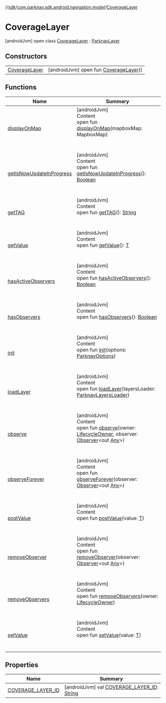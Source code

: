 //[sdk](../../../index.md)/[com.parknav.sdk.android.navigation.model](../index.md)/[CoverageLayer](index.md)



# CoverageLayer  
 [androidJvm] open class [CoverageLayer](index.md) : [ParknavLayer](../-parknav-layer/index.md)   


## Constructors  
  
| | |
|---|---|
| <a name="com.parknav.sdk.android.navigation.model/CoverageLayer/CoverageLayer/#/PointingToDeclaration/"></a>[CoverageLayer](-coverage-layer.md)| <a name="com.parknav.sdk.android.navigation.model/CoverageLayer/CoverageLayer/#/PointingToDeclaration/"></a> [androidJvm] open fun [CoverageLayer](-coverage-layer.md)()   <br>|


## Functions  
  
|  Name |  Summary | 
|---|---|
| <a name="com.parknav.sdk.android.navigation.model/ParknavLayer/displayOnMap/#com.mapbox.mapboxsdk.maps.MapboxMap/PointingToDeclaration/"></a>[displayOnMap](../-parknav-layer/display-on-map.md)| <a name="com.parknav.sdk.android.navigation.model/ParknavLayer/displayOnMap/#com.mapbox.mapboxsdk.maps.MapboxMap/PointingToDeclaration/"></a>[androidJvm]  <br>Content  <br>open fun [displayOnMap](../-parknav-layer/display-on-map.md)(mapboxMap: MapboxMap)  <br><br><br>|
| <a name="com.parknav.sdk.android.navigation.model/CoverageLayer/getIsNowUpdateInProgress/#/PointingToDeclaration/"></a>[getIsNowUpdateInProgress](get-is-now-update-in-progress.md)| <a name="com.parknav.sdk.android.navigation.model/CoverageLayer/getIsNowUpdateInProgress/#/PointingToDeclaration/"></a>[androidJvm]  <br>Content  <br>open fun [getIsNowUpdateInProgress](get-is-now-update-in-progress.md)(): [Boolean](https://kotlinlang.org/api/latest/jvm/stdlib/kotlin/-boolean/index.html)  <br><br><br>|
| <a name="com.parknav.sdk.android.navigation.model/CoverageLayer/getTAG/#/PointingToDeclaration/"></a>[getTAG](get-t-a-g.md)| <a name="com.parknav.sdk.android.navigation.model/CoverageLayer/getTAG/#/PointingToDeclaration/"></a>[androidJvm]  <br>Content  <br>open fun [getTAG](get-t-a-g.md)(): [String](https://developer.android.com/reference/kotlin/java/lang/String.html)  <br><br><br>|
| <a name="androidx.lifecycle/LiveData/getValue/#/PointingToDeclaration/"></a>[getValue](../-garages-layer/index.md#685674515%2FFunctions%2F462465411)| <a name="androidx.lifecycle/LiveData/getValue/#/PointingToDeclaration/"></a>[androidJvm]  <br>Content  <br>open fun [getValue](../-garages-layer/index.md#685674515%2FFunctions%2F462465411)(): [T](https://developer.android.com/reference/kotlin/androidx/lifecycle/ViewModel.html#settagifabsent)  <br><br><br>|
| <a name="androidx.lifecycle/LiveData/hasActiveObservers/#/PointingToDeclaration/"></a>[hasActiveObservers](../-garages-layer/index.md#-1328333103%2FFunctions%2F462465411)| <a name="androidx.lifecycle/LiveData/hasActiveObservers/#/PointingToDeclaration/"></a>[androidJvm]  <br>Content  <br>open fun [hasActiveObservers](../-garages-layer/index.md#-1328333103%2FFunctions%2F462465411)(): [Boolean](https://kotlinlang.org/api/latest/jvm/stdlib/kotlin/-boolean/index.html)  <br><br><br>|
| <a name="androidx.lifecycle/LiveData/hasObservers/#/PointingToDeclaration/"></a>[hasObservers](../-garages-layer/index.md#-1046544021%2FFunctions%2F462465411)| <a name="androidx.lifecycle/LiveData/hasObservers/#/PointingToDeclaration/"></a>[androidJvm]  <br>Content  <br>open fun [hasObservers](../-garages-layer/index.md#-1046544021%2FFunctions%2F462465411)(): [Boolean](https://kotlinlang.org/api/latest/jvm/stdlib/kotlin/-boolean/index.html)  <br><br><br>|
| <a name="com.parknav.sdk.android.navigation.model/ParknavLayer/init/#com.parknav.sdk.android.navigation.util.ParknavOptions/PointingToDeclaration/"></a>[init](../-parknav-layer/init.md)| <a name="com.parknav.sdk.android.navigation.model/ParknavLayer/init/#com.parknav.sdk.android.navigation.util.ParknavOptions/PointingToDeclaration/"></a>[androidJvm]  <br>Content  <br>open fun [init](../-parknav-layer/init.md)(options: [ParknavOptions](../../com.parknav.sdk.android.navigation.util/-parknav-options/index.md))  <br><br><br>|
| <a name="com.parknav.sdk.android.navigation.model/CoverageLayer/loadLayer/#com.parknav.sdk.android.navigation.ParknavLayersLoader/PointingToDeclaration/"></a>[loadLayer](load-layer.md)| <a name="com.parknav.sdk.android.navigation.model/CoverageLayer/loadLayer/#com.parknav.sdk.android.navigation.ParknavLayersLoader/PointingToDeclaration/"></a>[androidJvm]  <br>Content  <br>open fun [loadLayer](load-layer.md)(layersLoader: [ParknavLayersLoader](../../com.parknav.sdk.android.navigation/-parknav-layers-loader/index.md))  <br><br><br>|
| <a name="androidx.lifecycle/LiveData/observe/#androidx.lifecycle.LifecycleOwner#androidx.lifecycle.Observer<? super T>/PointingToDeclaration/"></a>[observe](../-garages-layer/index.md#605171762%2FFunctions%2F462465411)| <a name="androidx.lifecycle/LiveData/observe/#androidx.lifecycle.LifecycleOwner#androidx.lifecycle.Observer<? super T>/PointingToDeclaration/"></a>[androidJvm]  <br>Content  <br>open fun [observe](../-garages-layer/index.md#605171762%2FFunctions%2F462465411)(owner: [LifecycleOwner](https://developer.android.com/reference/kotlin/androidx/lifecycle/LifecycleOwner.html), observer: [Observer](https://developer.android.com/reference/kotlin/androidx/lifecycle/Observer.html)<out [Any](https://kotlinlang.org/api/latest/jvm/stdlib/kotlin/-any/index.html)>)  <br><br><br>|
| <a name="androidx.lifecycle/LiveData/observeForever/#androidx.lifecycle.Observer<? super T>/PointingToDeclaration/"></a>[observeForever](../-garages-layer/index.md#1565866902%2FFunctions%2F462465411)| <a name="androidx.lifecycle/LiveData/observeForever/#androidx.lifecycle.Observer<? super T>/PointingToDeclaration/"></a>[androidJvm]  <br>Content  <br>open fun [observeForever](../-garages-layer/index.md#1565866902%2FFunctions%2F462465411)(observer: [Observer](https://developer.android.com/reference/kotlin/androidx/lifecycle/Observer.html)<out [Any](https://kotlinlang.org/api/latest/jvm/stdlib/kotlin/-any/index.html)>)  <br><br><br>|
| <a name="androidx.lifecycle/MutableLiveData/postValue/#T/PointingToDeclaration/"></a>[postValue](../-garages-layer/index.md#2027949669%2FFunctions%2F462465411)| <a name="androidx.lifecycle/MutableLiveData/postValue/#T/PointingToDeclaration/"></a>[androidJvm]  <br>Content  <br>open fun [postValue](../-garages-layer/index.md#2027949669%2FFunctions%2F462465411)(value: [T](https://developer.android.com/reference/kotlin/androidx/lifecycle/ViewModel.html#settagifabsent))  <br><br><br>|
| <a name="androidx.lifecycle/LiveData/removeObserver/#androidx.lifecycle.Observer<? super T>/PointingToDeclaration/"></a>[removeObserver](../-garages-layer/index.md#484537063%2FFunctions%2F462465411)| <a name="androidx.lifecycle/LiveData/removeObserver/#androidx.lifecycle.Observer<? super T>/PointingToDeclaration/"></a>[androidJvm]  <br>Content  <br>open fun [removeObserver](../-garages-layer/index.md#484537063%2FFunctions%2F462465411)(observer: [Observer](https://developer.android.com/reference/kotlin/androidx/lifecycle/Observer.html)<out [Any](https://kotlinlang.org/api/latest/jvm/stdlib/kotlin/-any/index.html)>)  <br><br><br>|
| <a name="androidx.lifecycle/LiveData/removeObservers/#androidx.lifecycle.LifecycleOwner/PointingToDeclaration/"></a>[removeObservers](../-garages-layer/index.md#1487287389%2FFunctions%2F462465411)| <a name="androidx.lifecycle/LiveData/removeObservers/#androidx.lifecycle.LifecycleOwner/PointingToDeclaration/"></a>[androidJvm]  <br>Content  <br>open fun [removeObservers](../-garages-layer/index.md#1487287389%2FFunctions%2F462465411)(owner: [LifecycleOwner](https://developer.android.com/reference/kotlin/androidx/lifecycle/LifecycleOwner.html))  <br><br><br>|
| <a name="androidx.lifecycle/MutableLiveData/setValue/#T/PointingToDeclaration/"></a>[setValue](../-garages-layer/index.md#-1473784259%2FFunctions%2F462465411)| <a name="androidx.lifecycle/MutableLiveData/setValue/#T/PointingToDeclaration/"></a>[androidJvm]  <br>Content  <br>open fun [setValue](../-garages-layer/index.md#-1473784259%2FFunctions%2F462465411)(value: [T](https://developer.android.com/reference/kotlin/androidx/lifecycle/ViewModel.html#settagifabsent))  <br><br><br>|


## Properties  
  
|  Name |  Summary | 
|---|---|
| <a name="com.parknav.sdk.android.navigation.model/CoverageLayer/COVERAGE_LAYER_ID/#/PointingToDeclaration/"></a>[COVERAGE_LAYER_ID](-c-o-v-e-r-a-g-e_-l-a-y-e-r_-i-d.md)| <a name="com.parknav.sdk.android.navigation.model/CoverageLayer/COVERAGE_LAYER_ID/#/PointingToDeclaration/"></a> [androidJvm] val [COVERAGE_LAYER_ID](-c-o-v-e-r-a-g-e_-l-a-y-e-r_-i-d.md): [String](https://developer.android.com/reference/kotlin/java/lang/String.html)   <br>|

